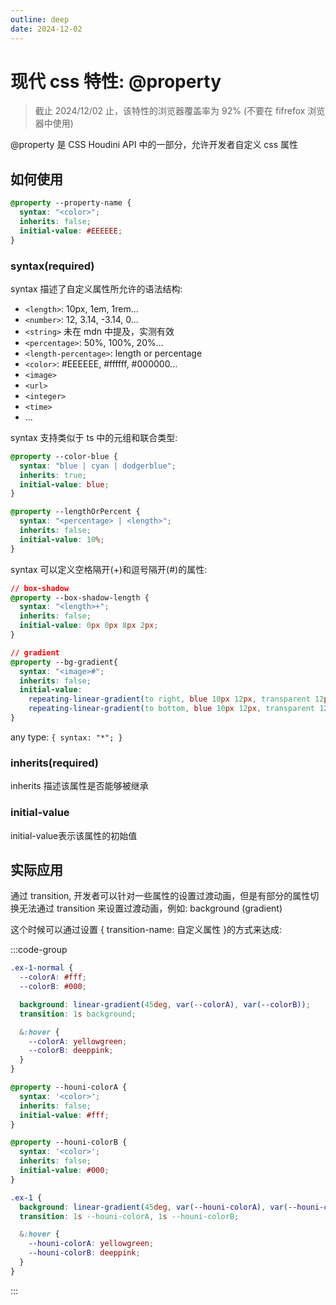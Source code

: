 ```yaml
---
outline: deep
date: 2024-12-02
---
```


# 现代 css 特性: @property

> 截止 2024/12/02 止，该特性的浏览器覆盖率为 92% (不要在 fifrefox 浏览器中使用)

@property 是 CSS Houdini API 中的一部分，允许开发者自定义 css 属性

## 如何使用

```css
@property --property-name {
  syntax: "<color>";
  inherits: false;
  initial-value: #EEEEEE;
}
```

### syntax(required)

syntax 描述了自定义属性所允许的语法结构:

- `<length>`: 10px, 1em, 1rem...
- `<number>`: 12, 3.14, -3.14, 0...
- `<string>` 未在 mdn 中提及，实测有效
- `<percentage>`: 50%, 100%, 20%...
- `<length-percentage>`: length or percentage
- `<color>`: #EEEEEE, #ffffff, #000000...
- `<image>`
- `<url>`
- `<integer>`
- `<time>`
- ...

syntax 支持类似于 ts 中的元组和联合类型:

```css
@property --color-blue {
  syntax: "blue | cyan | dodgerblue";
  inherits: true;
  initial-value: blue;
}

@property --lengthOrPercent {
  syntax: "<percentage> | <length>";
  inherits: false;
  initial-value: 10%;
}
```

syntax 可以定义空格隔开(+)和逗号隔开(#)的属性:

```css
// box-shadow
@property --box-shadow-length {
  syntax: "<length>+";
  inherits: false;
  initial-value: 0px 0px 8px 2px;
}

// gradient
@property --bg-gradient{
  syntax: "<image>#";
  inherits: false;
  initial-value: 
    repeating-linear-gradient(to right, blue 10px 12px, transparent 12px 22px), 
    repeating-linear-gradient(to bottom, blue 10px 12px, transparent 12px 22px);
}
```

any type: `{ syntax: "*"; }`

### inherits(required) 

inherits 描述该属性是否能够被继承

### initial-value 

initial-value表示该属性的初始值

## 实际应用

通过 transition, 开发者可以针对一些属性的设置过渡动画，但是有部分的属性切换无法通过 transition 来设置过渡动画，例如: background (gradient)

这个时候可以通过设置 { transition-name: 自定义属性 }的方式来达成:

:::code-group

```css [❌disable.style]
.ex-1-normal {
  --colorA: #fff;
  --colorB: #000;

  background: linear-gradient(45deg, var(--colorA), var(--colorB));
  transition: 1s background;

  &:hover {
    --colorA: yellowgreen;
    --colorB: deeppink;
  }
}
```

```css [✅enable.style]
@property --houni-colorA {
  syntax: '<color>';
  inherits: false;
  initial-value: #fff;
}

@property --houni-colorB {
  syntax: '<color>';
  inherits: false;
  initial-value: #000;
}

.ex-1 {
  background: linear-gradient(45deg, var(--houni-colorA), var(--houni-colorB));
  transition: 1s --houni-colorA, 1s --houni-colorB;

  &:hover {
    --houni-colorA: yellowgreen;
    --houni-colorB: deeppink;
  }
}
```
:::